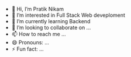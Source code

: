 - 👋 Hi, I’m Pratik Nikam
- 👀 I’m interested in Full Stack Web deveploment
- 🌱 I’m currently learning Backend 
- 💞️ I’m looking to collaborate on ...
- 📫 How to reach me ...
- 😄 Pronouns: ...
- ⚡ Fun fact: ...

<!---
nikampratik9096/nikampratik9096 is a ✨ special ✨ repository because its `README.md` (this file) appears on your GitHub profile.
You can click the Preview link to take a look at your changes.
--->
